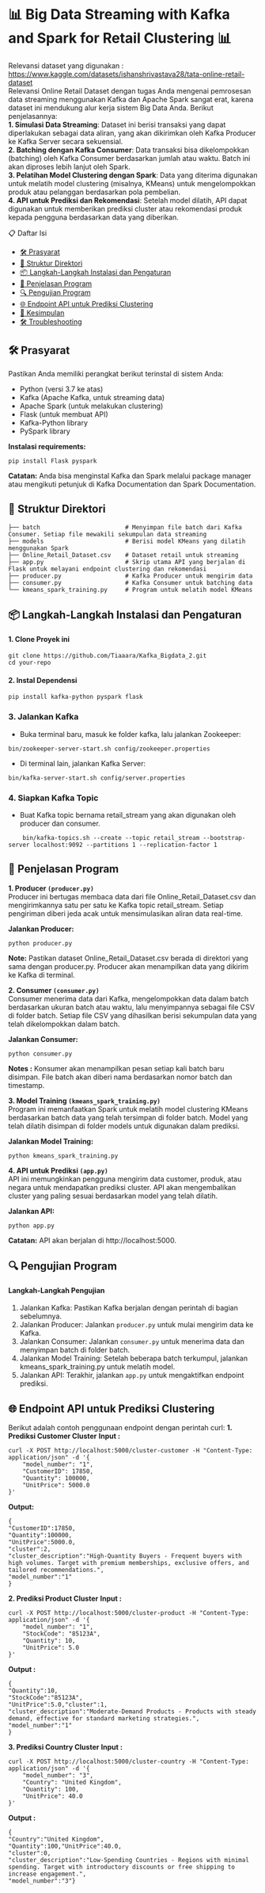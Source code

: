 
# 📊 Big Data Streaming with Kafka and Spark for Retail Clustering 📊

Relevansi dataset yang digunakan : https://www.kaggle.com/datasets/ishanshrivastava28/tata-online-retail-dataset<br>
Relevansi Online Retail Dataset dengan tugas Anda mengenai pemrosesan data streaming menggunakan Kafka dan Apache Spark sangat erat, karena dataset ini mendukung alur kerja sistem Big Data Anda. Berikut penjelasannya:<br>
**1. Simulasi Data Streaming**: Dataset ini berisi transaksi yang dapat diperlakukan sebagai data aliran, yang akan dikirimkan oleh Kafka Producer ke Kafka Server secara sekuensial.<br>
**2. Batching dengan Kafka Consumer**: Data transaksi bisa dikelompokkan (batching) oleh Kafka Consumer berdasarkan jumlah atau waktu. Batch ini akan diproses lebih lanjut oleh Spark.<br>
**3. Pelatihan Model Clustering dengan Spark**: Data yang diterima digunakan untuk melatih model clustering (misalnya, KMeans) untuk mengelompokkan produk atau pelanggan berdasarkan pola pembelian.<br>
**4. API untuk Prediksi dan Rekomendasi**: Setelah model dilatih, API dapat digunakan untuk memberikan prediksi cluster atau rekomendasi produk kepada pengguna berdasarkan data yang diberikan.


📋 Daftar Isi
- [🛠 Prasyarat](#🛠-prasyarat)
- [📂 Struktur Direktori](#📂-struktur-direktori)
- [📦 Langkah-Langkah Instalasi dan Pengaturan](#📦-langkah-langkah-instalasi-dan-pengaturan)
- [🚀 Penjelasan Program](#🚀-penjelasan-program)
- [🔍 Pengujian Program](#🔍-pengujian-program)
- [🌐 Endpoint API untuk Prediksi Clustering](#🌐-endpoint-api-untuk-prediksi-clustering)
- [🎉 Kesimpulan](#🎉-kesimpulan)
- [🛠 Troubleshooting](#🛠-troubleshooting)


## 🛠 Prasyarat
Pastikan Anda memiliki perangkat berikut terinstal di sistem Anda:
- Python (versi 3.7 ke atas)
- Kafka (Apache Kafka, untuk streaming data)
- Apache Spark (untuk melakukan clustering)
- Flask (untuk membuat API)
- Kafka-Python library
- PySpark library

**Instalasi requirements:**
```
pip install Flask pyspark
```

**Catatan:** Anda bisa menginstal Kafka dan Spark melalui package manager atau mengikuti petunjuk di Kafka Documentation dan Spark Documentation.
    
## 📂 Struktur Direktori

    ├── batch                        # Menyimpan file batch dari Kafka Consumer. Setiap file mewakili sekumpulan data streaming
    ├── models                       # Berisi model KMeans yang dilatih menggunakan Spark
    ├── Online_Retail_Dataset.csv    # Dataset retail untuk streaming
    ├── app.py                       # Skrip utama API yang berjalan di Flask untuk melayani endpoint clustering dan rekomendasi
    ├── producer.py                  # Kafka Producer untuk mengirim data
    ├── consumer.py                  # Kafka Consumer untuk batching data
    └── kmeans_spark_training.py     # Program untuk melatih model KMeans

## 📦 Langkah-Langkah Instalasi dan Pengaturan
#### 1. Clone Proyek ini 
```
git clone https://github.com/Tiaaara/Kafka_Bigdata_2.git
cd your-repo
```

#### 2. Instal Dependensi
```
pip install kafka-python pyspark flask
```

### 3. Jalankan Kafka
- Buka terminal baru, masuk ke folder kafka, lalu jalankan Zookeeper:
```
bin/zookeeper-server-start.sh config/zookeeper.properties
```
- Di terminal lain, jalankan Kafka Server:
```
bin/kafka-server-start.sh config/server.properties
```

### 4. Siapkan Kafka Topic
- Buat Kafka topic bernama retail_stream yang akan digunakan oleh producer dan consumer.
```
    bin/kafka-topics.sh --create --topic retail_stream --bootstrap-server localhost:9092 --partitions 1 --replication-factor 1
```

## 🚀 Penjelasan Program
**1. Producer ``(producer.py)``**<br>
Producer ini bertugas membaca data dari file Online_Retail_Dataset.csv dan mengirimkannya satu per satu ke Kafka topic retail_stream. Setiap pengiriman diberi jeda acak untuk mensimulasikan aliran data real-time.<br>

**Jalankan Producer:**
```
python producer.py
```
**Note:** Pastikan dataset Online_Retail_Dataset.csv berada di direktori yang sama dengan producer.py. Producer akan menampilkan data yang dikirim ke Kafka di terminal.

**2. Consumer ``(consumer.py)``**<br>
Consumer menerima data dari Kafka, mengelompokkan data dalam batch berdasarkan ukuran batch atau waktu, lalu menyimpannya sebagai file CSV di folder batch. Setiap file CSV yang dihasilkan berisi sekumpulan data yang telah dikelompokkan dalam batch.<br>

**Jalankan Consumer:**
```
python consumer.py
```
**Notes :** Konsumer akan menampilkan pesan setiap kali batch baru disimpan. File batch akan diberi nama berdasarkan nomor batch dan timestamp.
   
**3. Model Training ``(kmeans_spark_training.py)``**<br>
Program ini memanfaatkan Spark untuk melatih model clustering KMeans berdasarkan batch data yang telah tersimpan di folder batch. Model yang telah dilatih disimpan di folder models untuk digunakan dalam prediksi.<br>

**Jalankan Model Training:**
```
python kmeans_spark_training.py
```

**4. API untuk Prediksi ``(app.py)``**<br>
API ini memungkinkan pengguna mengirim data customer, produk, atau negara untuk mendapatkan prediksi cluster. API akan mengembalikan cluster yang paling sesuai berdasarkan model yang telah dilatih.<br>

**Jalankan API:**
```
python app.py
```
**Catatan:** API akan berjalan di http://localhost:5000.


## 🔍 Pengujian Program
#### Langkah-Langkah Pengujian
1. Jalankan Kafka: Pastikan Kafka berjalan dengan perintah di bagian sebelumnya.
2. Jalankan Producer: Jalankan ``producer.py`` untuk mulai mengirim data ke Kafka.
3. Jalankan Consumer: Jalankan ``consumer.py`` untuk menerima data dan menyimpan batch di folder batch.
4. Jalankan Model Training: Setelah beberapa batch terkumpul, jalankan kmeans_spark_training.py untuk melatih model.
5. Jalankan API: Terakhir, jalankan ``app.py`` untuk mengaktifkan endpoint prediksi.


## 🌐 Endpoint API untuk Prediksi Clustering
Berikut adalah contoh penggunaan endpoint dengan perintah curl:
**1. Prediksi Customer Cluster**
**Input :**
```
curl -X POST http://localhost:5000/cluster-customer -H "Content-Type: application/json" -d '{
    "model_number": "1",
    "CustomerID": 17850,
    "Quantity": 100000,
    "UnitPrice": 5000.0
}'
```
**Output:**
```
{
"CustomerID":17850,
"Quantity":100000,
"UnitPrice":5000.0,
"cluster":2,
"cluster_description":"High-Quantity Buyers - Frequent buyers with high volumes. Target with premium memberships, exclusive offers, and tailored recommendations.",
"model_number":"1"
}
```

**2. Prediksi Product Cluster**
**Input :**
```
curl -X POST http://localhost:5000/cluster-product -H "Content-Type: application/json" -d '{
    "model_number": "1",
    "StockCode": "85123A",
    "Quantity": 10,
    "UnitPrice": 5.0
}'

```
**Output :**
```
{
"Quantity":10,
"StockCode":"85123A",
"UnitPrice":5.0,"cluster":1,
"cluster_description":"Moderate-Demand Products - Products with steady demand, effective for standard marketing strategies.",
"model_number":"1"
}
```

**3. Prediksi Country Cluster**
**Input :**
```
curl -X POST http://localhost:5000/cluster-country -H "Content-Type: application/json" -d '{
    "model_number": "3",
    "Country": "United Kingdom",
    "Quantity": 100,
    "UnitPrice": 40.0
}'
```
**Output :**
```
{
"Country":"United Kingdom",
"Quantity":100,"UnitPrice":40.0,
"cluster":0,
"cluster_description":"Low-Spending Countries - Regions with minimal spending. Target with introductory discounts or free shipping to increase engagement.",
"model_number":"3"}
```
    
